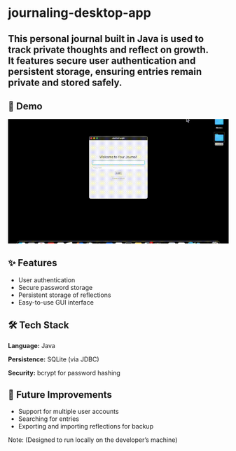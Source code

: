 # journaling-desktop-app

This personal journal built in Java is used to track private thoughts and reflect on growth.   
It features secure user authentication and persistent storage, ensuring entries remain private and stored safely. 
---

## 🎥 Demo
![App Demo](journaldemo.gif)

## ✨ Features
- User authentication
- Secure password storage
- Persistent storage of reflections
- Easy-to-use GUI interface

## 🛠️ Tech Stack
**Language:** Java

**Persistence:** SQLite (via JDBC)

**Security:** bcrypt for password hashing

## 🔮 Future Improvements
- Support for multiple user accounts
- Searching for entries
- Exporting and importing reflections for backup

Note: (Designed to run locally on the developer’s machine)
